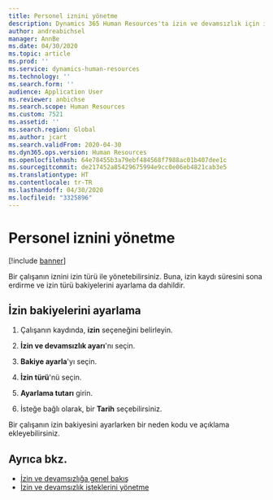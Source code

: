 ```yaml
---
title: Personel iznini yönetme
description: Dynamics 365 Human Resources'ta izin ve devamsızlık için insan kaynakları parametrelerini tanımlayın.
author: andreabichsel
manager: AnnBe
ms.date: 04/30/2020
ms.topic: article
ms.prod: ''
ms.service: dynamics-human-resources
ms.technology: ''
ms.search.form: ''
audience: Application User
ms.reviewer: anbichse
ms.search.scope: Human Resources
ms.custom: 7521
ms.assetid: ''
ms.search.region: Global
ms.author: jcart
ms.search.validFrom: 2020-04-30
ms.dyn365.ops.version: Human Resources
ms.openlocfilehash: 64e78455b3a79ebf484568f7988ac01b407dee1c
ms.sourcegitcommit: de217452a85429675994e9cc0e06eb4821cab3e5
ms.translationtype: HT
ms.contentlocale: tr-TR
ms.lasthandoff: 04/30/2020
ms.locfileid: "3325896"
---
```

# <a name="manage-employee-leave"></a>Personel iznini yönetme

[!include [banner](includes/preview-feature.md)]

Bir çalışanın iznini izin türü ile yönetebilirsiniz. Buna, izin kaydı süresini sona erdirme ve izin türü bakiyelerini ayarlama da dahildir. 

## <a name="adjust-leave-balances"></a>İzin bakiyelerini ayarlama

1. Çalışanın kaydında, **izin** seçeneğini belirleyin.

2. **İzin ve devamsızlık ayarı**'nı seçin.

3. **Bakiye ayarla**'yı seçin.

4. **İzin türü**'nü seçin.

5. **Ayarlama tutarı** girin. 

6. İsteğe bağlı olarak, bir **Tarih** seçebilirsiniz. 

Bir çalışanın izin bakiyesini ayarlarken bir neden kodu ve açıklama ekleyebilirsiniz. 

## <a name="see-also"></a>Ayrıca bkz.

- [İzin ve devamsızlığa genel bakış](hr-leave-and-absence-overview.md)
- [İzin ve devamsızlık isteklerini yönetme](hr-employee-self-service-manage-requests.md)